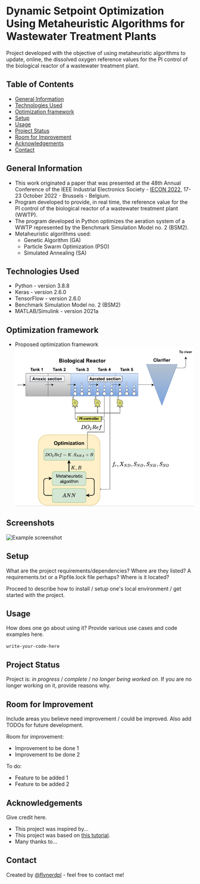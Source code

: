 # Dynamic Setpoint Optimization Using Metaheuristic Algorithms for Wastewater Treatment Plants
Project developed with the objective of using metaheuristic algorithms to update, online, the dissolved oxygen reference values for the PI control of the biological reactor of a wastewater treatment plant.

## Table of Contents
* [General Information](#general-information)
* [Technologies Used](#technologies-used)
* [Optimization framework](#Optimization-framework)
* [Setup](#setup)
* [Usage](#usage)
* [Project Status](#project-status)
* [Room for Improvement](#room-for-improvement)
* [Acknowledgements](#acknowledgements)
* [Contact](#contact)
<!-- * [License](#license) -->


## General Information
* This work originated a paper that was presented at the 48th Annual Conference of the IEEE Industrial Electronics Society - [IECON 2022](https://iecon2022.org/), 17-23 October 2022 - Brussels - Belgium.
* Program developed to provide, in real time, the reference value for the PI control of the biological reactor of a wastewater treatment plant (WWTP).
* The program developed in Python optimizes the aeration system of a WWTP represented by the Benchmark Simulation Model no. 2 (BSM2).
* Metaheuristic algorithms used:
  * Genetic Algorithm (GA)
  * Particle Swarm Optimization (PSO)
  * Simulated Annealing (SA)

## Technologies Used
- Python - version 3.8.8
- Keras - version 2.6.0
- TensorFlow - version 2.6.0
- Benchmark Simulation Model no. 2 (BSM2)
- MATLAB/Simulink - version 2021a


## Optimization framework
* Proposed optimization framework
![Optimization framework](Figures/f3.png)

## Screenshots
![Example screenshot](./img/screenshot.png)
<!-- If you have screenshots you'd like to share, include them here. -->


## Setup
What are the project requirements/dependencies? Where are they listed? A requirements.txt or a Pipfile.lock file perhaps? Where is it located?

Proceed to describe how to install / setup one's local environment / get started with the project.


## Usage
How does one go about using it?
Provide various use cases and code examples here.

`write-your-code-here`


## Project Status
Project is: _in progress_ / _complete_ / _no longer being worked on_. If you are no longer working on it, provide reasons why.


## Room for Improvement
Include areas you believe need improvement / could be improved. Also add TODOs for future development.

Room for improvement:
- Improvement to be done 1
- Improvement to be done 2

To do:
- Feature to be added 1
- Feature to be added 2


## Acknowledgements
Give credit here.
- This project was inspired by...
- This project was based on [this tutorial](https://www.example.com).
- Many thanks to...


## Contact
Created by [@flynerdpl](https://www.flynerd.pl/) - feel free to contact me!


<!-- Optional -->
<!-- ## License -->
<!-- This project is open source and available under the [... License](). -->

<!-- You don't have to include all sections - just the one's relevant to your project -->
